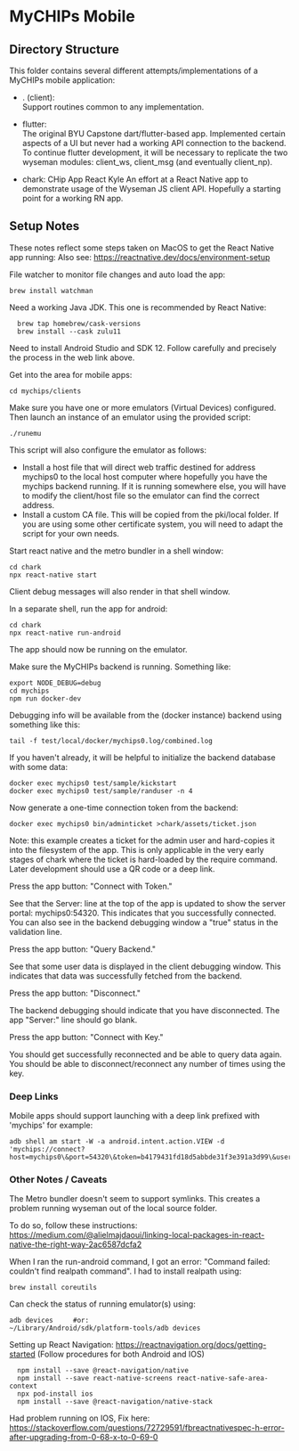 # MyCHIPs Mobile

## Directory Structure
This folder contains several different attempts/implementations of a MyCHIPs
mobile application:

- . (client):  
  Support routines common to any implementation.

- flutter:  
  The original BYU Capstone dart/flutter-based app.
  Implemented certain aspects of a UI but never had a working API connection
  to the backend.  To continue flutter development, it will be necessary
  to replicate the two wyseman modules: client_ws, client_msg (and eventually
  client_np).

- chark: CHip App React Kyle
	An effort at a React Native app to demonstrate usage of the Wyseman
	JS client API.  Hopefully a starting point for a working RN app.

## Setup Notes
These notes reflect some steps taken on MacOS to get the React Native app running:
Also see: https://reactnative.dev/docs/environment-setup

File watcher to monitor file changes and auto load the app:
```
brew install watchman
```

Need a working Java JDK.  This one is recommended by React Native:
```
  brew tap homebrew/cask-versions
  brew install --cask zulu11
```

Need to install Android Studio and SDK 12.  Follow carefully 
and precisely the process in the web link above.

Get into the area for mobile apps:
```
cd mychips/clients
```

Make sure you have one or more emulators (Virtual Devices) configured.
Then launch an instance of an emulator using the provided script:
```
./runemu
```
This script will also configure the emulator as follows:
- Install a host file that will direct web traffic destined for address
  mychips0 to the local host computer where hopefully you have the mychips
  backend running.  If it is running somewhere else, you will have to
  modify the client/host file so the emulator can find the correct address.
- Install a custom CA file.  This will be copied from the pki/local
  folder.  If you are using some other certificate system, you will need
  to adapt the script for your own needs.

Start react native and the metro bundler in a shell window:
```
cd chark
npx react-native start
```
Client debug messages will also render in that shell window.

In a separate shell, run the app for android:
```
cd chark
npx react-native run-android
```
The app should now be running on the emulator.

Make sure the MyCHIPs backend is running.  Something like:
```
export NODE_DEBUG=debug
cd mychips
npm run docker-dev
```
Debugging info will be available from the (docker instance) backend using something like this:
```
tail -f test/local/docker/mychips0.log/combined.log
```
If you haven't already, it will be helpful to initialize the backend database 
with some data:
```
docker exec mychips0 test/sample/kickstart
docker exec mychips0 test/sample/randuser -n 4
```

Now generate a one-time connection token from the backend:
```
docker exec mychips0 bin/adminticket >chark/assets/ticket.json
```
Note: this example creates a ticket for the admin user and hard-copies
it into the filesystem of the app.  This is only applicable in the very
early stages of chark where the ticket is hard-loaded by the require
command.  Later development should use a QR code or a deep link.

Press the app button: "Connect with Token."

See that the Server: line at the top of the app is updated to show the
server portal: mychips0:54320.  This indicates that you successfully
connected.  You can also see in the backend debugging window a "true"
status in the validation line.

Press the app button: "Query Backend."

See that some user data is displayed in the client debugging window.
This indicates that data was successfully fetched from the backend.

Press the app button: "Disconnect."

The backend debugging should indicate that you have disconnected.
The app "Server:" line should go blank.

Press the app button: "Connect with Key."

You should get successfully reconnected and be able to query data again.
You should be able to disconnect/reconnect any number of times using
the key.

### Deep Links
Mobile apps should support launching with a deep link prefixed with 'mychips' for example:
```
adb shell am start -W -a android.intent.action.VIEW -d 'mychips://connect?host=mychips0\&port=54320\&token=b4179431fd18d5abbde31f3e391a3d99\&user=p1000'
```

### Other Notes / Caveats
The Metro bundler doesn't seem to support symlinks.  This creates
a problem running wyseman out of the local source folder.

To do so, follow these instructions:
https://medium.com/@alielmajdaoui/linking-local-packages-in-react-native-the-right-way-2ac6587dcfa2

When I ran the run-android command, I got an error:
"Command failed: couldn't find realpath command".
I had to install realpath using:
```
brew install coreutils
```

Can check the status of running emulator(s) using:
```
adb devices		#or:
~/Library/Android/sdk/platform-tools/adb devices

```

Setting up React Navigation: https://reactnavigation.org/docs/getting-started
(Follow procedures for both Android and IOS)
```
  npm install --save @react-navigation/native
  npm install --save react-native-screens react-native-safe-area-context
  npx pod-install ios
  npm install --save @react-navigation/native-stack
```

Had problem running on IOS, Fix here:
  https://stackoverflow.com/questions/72729591/fbreactnativespec-h-error-after-upgrading-from-0-68-x-to-0-69-0

